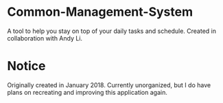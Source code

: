 # Common-Management-System
A tool to help you stay on top of your daily tasks and schedule.
Created in collaboration with Andy Li.

# Notice
Originally created in January 2018.
Currently unorganized, but I do have plans on recreating and improving this application again.
